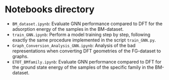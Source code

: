 # Notebooks directory

- `BM_dataset.ipynb`: Evaluate GNN performance compared to DFT for the adsorption energy of the samples in the BM-dataset.
- `train_GNN.ipynb`: Perform a model training step by step, following exactly the same procedure implemented in the script `train_GNN.py`.
- `Graph_Conversion_Analysis_GNN.ipynb`: Analysis of the bad representations when converting DFT geometries of the FG-dataset to graphs.
- `ETOT_BMfamily.ipynb`: Evaluate GNN performance compared to DFT for the ground state energy of the samples of the specific family in the BM-dataset.